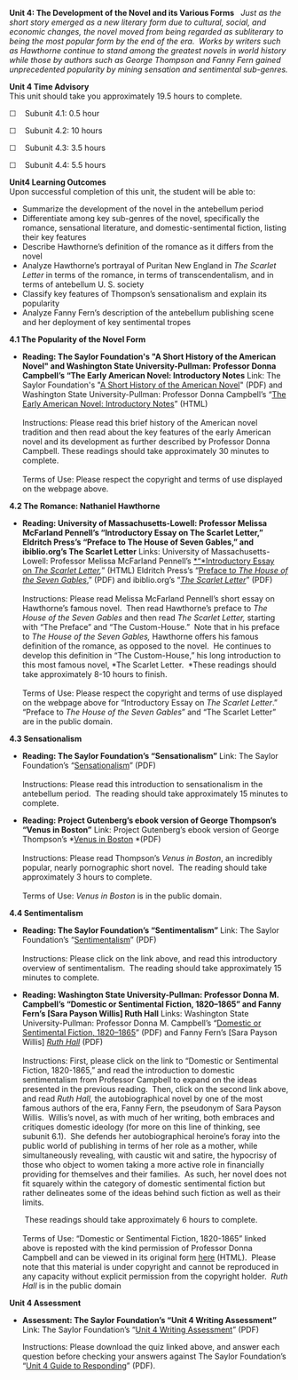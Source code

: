 **Unit 4: The Development of the Novel and its Various Forms** <span
id="4"></span> 
*Just as the short story emerged as a new literary form due to cultural,
social, and economic changes, the novel moved from being regarded as
subliterary to being the most popular form by the end of the era.  Works
by writers such as Hawthorne continue to stand among the greatest novels
in world history while those by authors such as George Thompson and
Fanny Fern gained unprecedented popularity by mining sensation and
sentimental sub-genres.*

**Unit 4 Time Advisory**  
This unit should take you approximately 19.5 hours to complete.  
  
 ☐    Subunit 4.1: 0.5 hour  
  
 ☐    Subunit 4.2: 10 hours  
  
 ☐    Subunit 4.3: 3.5 hours  
  
 ☐    Subunit 4.4: 5.5 hours

**Unit4 Learning Outcomes**  
Upon successful completion of this unit, the student will be able to:  
  
-   <span dir="LTR">Summarize the development of the novel in the
    antebellum period</span>
-   <span dir="LTR">Differentiate among key sub-genres of the novel,
    specifically the romance, sensational literature, and
    domestic-sentimental fiction, listing their key features</span>
-   <span dir="LTR">Describe Hawthorne’s definition of the romance as it
    differs from the novel</span>
-   <span dir="LTR">Analyze Hawthorne’s portrayal of Puritan New England
    in *The Scarlet Letter* in terms of the romance, in terms of
    transcendentalism, and in terms of antebellum U. S. society</span>
-   <span dir="LTR">Classify key features of Thompson’s sensationalism
    and explain its popularity</span>
-   Analyze Fanny Fern’s description of the antebellum publishing scene
    and her deployment of key sentimental tropes

**4.1 The Popularity of the Novel Form** <span id="4.1"></span> 
-   **Reading: The Saylor Foundation's "A Short History of the American
    Novel" and Washington State University-Pullman: Professor Donna
    Campbell’s “The Early American Novel: Introductory Notes**
    Link: The Saylor Foundation's "[A Short History of the American
    Novel](http://www.saylor.org/site/wp-content/uploads/2011/11/ENGL405-Subunit-4.1-A-Short-History-of-the-American-Novel-FINAL.pdf)"
    (PDF) and Washington State University-Pullman: Professor Donna
    Campbell’s “[The Early American Novel: Introductory
    Notes](http://public.wsu.edu/~campbelld/amlit/earamnov.htm)”
    (HTML)  
        
     Instructions: Please read this brief history of the American novel
    tradition and then read about the key features of the early American
    novel and its development as further described by Professor Donna
    Campbell. These readings should take approximately 30 minutes to
    complete.  
        
     Terms of Use: Please respect the copyright and terms of use
    displayed on the webpage above.

**4.2 The Romance: Nathaniel Hawthorne** <span id="4.2"></span> 
-   **Reading: University of Massachusetts-Lowell: Professor Melissa
    McFarland Pennell’s “Introductory Essay on The Scarlet Letter,”
    Eldritch Press’s “Preface to The House of Seven Gables,” and
    ibiblio.org’s The Scarlet Letter**
    Links: University of Massachusetts-Lowell: Professor Melissa
    McFarland Pennell’s [*“*Introductory Essay on *The Scarlet
    Letter*](http://www.enotes.com/american-history-literature-cc/scarlet-letter)*,*”
    (HTML) Eldritch Press’s “[Preface t*o The House of the Seven
    Gables*](http://www.saylor.org/site/wp-content/uploads/2011/11/SAYLOR-ENGL405-4.2-PREFACE.pdf),”
    (PDF) and ibiblio.org’s “[*The Scarlet
    Letter*](http://www.saylor.org/site/wp-content/uploads/2011/11/SAYLOR-ENGL405-4.2-SCARLET.pdf)”
    (PDF)  
        
     Instructions: Please read Melissa McFarland Pennell’s short essay
    on Hawthorne’s famous novel.  Then read Hawthorne’s preface to *The
    House of the Seven Gables* and then read *The Scarlet Letter,*
    starting with “The Preface” and “The Custom-House.”  Note that in
    his preface to *The House of the Seven Gables,* Hawthorne offers his
    famous definition of the romance, as opposed to the novel.  He
    continues to develop this definition in “The Custom-House,” his long
    introduction to this most famous novel, *The Scarlet Letter.  *These
    readings should take approximately 8-10 hours to finish.  
              
     Terms of Use: Please respect the copyright and terms of use
    displayed on the webpage above for “Introductory Essay on *The
    Scarlet Letter*.”  “Preface to *The House of the Seven Gables*” and
    “The Scarlet Letter” are in the public domain.

**4.3 Sensationalism** <span id="4.3"></span> 
-   **Reading: The Saylor Foundation’s “Sensationalism”**
    Link: The Saylor Foundation’s
    “[Sensationalism](http://www.saylor.org/site/wp-content/uploads/2012/04/ENGL405-4.3-Sensationalism-FINAL.pdf)”
    (PDF)  
        
     Instructions: Please read this introduction to sensationalism in
    the antebellum period.  The reading should take approximately 15
    minutes to complete.

-   **Reading: Project Gutenberg’s ebook version of George Thompson’s
    “Venus in Boston”**
    Link: Project Gutenberg’s ebook version of George Thompson’s *[Venus
    in
    Boston](http://www.saylor.org/site/wp-content/uploads/2011/11/SAYLOR-ENGL405-4.3-VENUS.pdf) *(PDF)  
        
     Instructions: Please read Thompson’s *Venus in Boston*, an
    incredibly popular, nearly pornographic short novel.  The reading
    should take approximately 3 hours to complete.  
        
     Terms of Use: *Venus in Boston* is in the public domain.

**4.4 Sentimentalism** <span id="4.4"></span> 
-   **Reading: The Saylor Foundation’s “Sentimentalism”**
    Link: The Saylor Foundation’s
    “[Sentimentalism](http://www.saylor.org/site/wp-content/uploads/2012/04/ENGL405-4.4-Sentimentalism-FINAL.pdf)”
    (PDF)  
        
     Instructions: Please click on the link above, and read this
    introductory overview of sentimentalism.  The reading should take
    approximately 15 minutes to complete.

-   **Reading: Washington State University-Pullman: Professor Donna M.
    Campbell’s “Domestic or Sentimental Fiction, 1820–1865” and Fanny
    Fern’s [Sara Payson Willis] Ruth Hall**
    Links: Washington State University-Pullman: Professor Donna M.
    Campbell’s “[Domestic or Sentimental Fiction,
    1820–1865](http://www.saylor.org/site/wp-content/uploads/2012/02/ENGL405-4.4-Domestic-or-Sentimental-Fiction-1820.pdf)”
    (PDF) and Fanny Fern’s [Sara Payson Willis] [*Ruth
    Hall*](http://www.saylor.org/site/wp-content/uploads/2011/11/SAYLOR-ENGL405-4.4-RUTHHALL.pdf)
    (PDF)  
        
     Instructions: First, please click on the link to “Domestic or
    Sentimental Fiction, 1820-1865,” and read the introduction to
    domestic sentimentalism from Professor Campbell to expand on the
    ideas presented in the previous reading.  Then, click on the second
    link above, and read *Ruth Hall,* the autobiographical novel by one
    of the most famous authors of the era, Fanny Fern, the pseudonym of
    Sara Payson Willis.  Willis’s novel, as with much of her writing,
    both embraces and critiques domestic ideology (for more on this line
    of thinking, see subunit 6.1).  She defends her autobiographical
    heroine’s foray into the public world of publishing in terms of her
    role as a mother, while simultaneously revealing, with caustic wit
    and satire, the hypocrisy of those who object to women taking a more
    active role in financially providing for themselves and their
    families.  As such, her novel does not fit squarely within the
    category of domestic sentimental fiction but rather delineates some
    of the ideas behind such fiction as well as their limits.  
      
      These readings should take approximately 6 hours to complete.  
        
     Terms of Use: “Domestic or Sentimental Fiction, 1820-1865” linked
    above is reposted with the kind permission of Professor Donna
    Campbell and can be viewed in its original form
    [here](http://public.wsu.edu/~campbelld/amlit/domestic.htm) (HTML).
     Please note that this material is under copyright and cannot be
    reproduced in any capacity without explicit permission from the
    copyright holder.  *Ruth Hall* is in the public domain

**Unit 4 Assessment** <span id="4.5"></span> 
-   **Assessment: The Saylor Foundation’s “Unit 4 Writing Assessment”**
    Link: The Saylor Foundation’s “[Unit 4 Writing
    Assessment](http://www.saylor.org/site/wp-content/uploads/2012/07/ENGL405.Unit-4.Writing-Assessment.FINAL_.pdf)”
    (PDF)  
      
     Instructions: Please download the quiz linked above, and answer
    each question before checking your answers against The Saylor
    Foundation’s “[Unit 4 Guide to
    Responding](http://www.saylor.org/site/wp-content/uploads/2012/07/ENGL405.Unit-4.GuidetoRespondingASSESSMENT.FINAL_.pdf)”
    (PDF).


